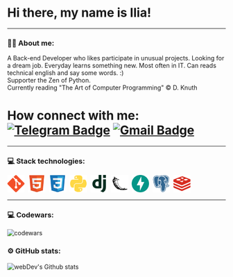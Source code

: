 
# Hi there, my name is Ilia!

---

### :man_technologist: About me:

A Back-end Developer who likes participate in unusual projects. Looking for a dream job. Everyday learns something new. Most often in IT. Can reads technical english and say some words. :)  
Supporter the Zen of Python.  
Currently reading "The Art of Computer Programming" © D. Knuth

# How connect with me: [![Telegram Badge](https://img.shields.io/badge/-spbdqs-blue?style=flat&logo=Telegram&logoColor=white)](https://t.me/spbdqs) [![Gmail Badge](https://img.shields.io/badge/-YandexMail-red?style=flat&logo=Gmail&logoColor=white)](mailto:andryuhin2@yandex.ru)

---

### 💻 Stack technologies:

<div>
  <img src="https://github.com/devicons/devicon/blob/master/icons/git/git-original.svg" title="git" alt="git" width="40" height="40"/>&nbsp
  <img src="https://github.com/devicons/devicon/blob/master/icons/html5/html5-original.svg" title="html5" alt="html5" width="40" height="40"/>&nbsp
  <img src="https://github.com/devicons/devicon/blob/master/icons/css3/css3-original.svg" title="css" alt="css" width="40" height="40"/>&nbsp
  <img src="https://github.com/devicons/devicon/blob/master/icons/python/python-plain.svg" title="python" alt="python" width="40" height="40"/>&nbsp
  <img src="https://github.com/devicons/devicon/blob/master/icons/django/django-plain.svg" title="django" alt="python" width="40" height="40"/>&nbsp
  <img src="https://github.com/devicons/devicon/blob/master/icons/flask/flask-original.svg" title="flask" alt="flask" width="40" height="40"/>&nbsp
  <img src="https://github.com/devicons/devicon/blob/master/icons/fastapi/fastapi-plain.svg" title="fastapi" alt="fastapi" width="40" height="40"/>&nbsp
  <img src="https://github.com/devicons/devicon/blob/master/icons/postgresql/postgresql-plain.svg" title="postgresql" alt="postgresql" width="40" height="40"/>&nbsp
  <img src="https://github.com/devicons/devicon/blob/master/icons/redis/redis-plain.svg" title="redis" alt="redis" width="40" height="40"/>&nbsp;
</div>

---

### 💻 Codewars:

![codewars](https://www.codewars.com/users/lilchiken/badges/large)

### ⚙️ GitHub stats:

<img align="center" src="http://github-readme-streak-stats.herokuapp.com?user=lilchiken&theme=dark&background=000000" alt="webDev's Github stats" />

